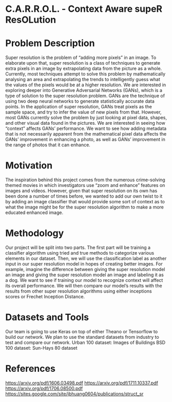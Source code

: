 # C.A.R.R.O.L. - Context Aware supeR ResOLution

# Problem Description 
Super resolution is the problem of “adding more pixels” in an image. To elaborate upon that, super resolution is a class of techniques to generate extra pixels in an image by extrapolating data from the picture as a whole. Currently, most techniques attempt to solve this problem by mathematically analysing an area and extrapolating the trends to intelligently guess what the values of the pixels would be at a higher resolution. We are interested in exploring deeper into Generative Adversarial Networks (GANs), which is a type of solution to the super resolution problem.
GANs are the technique of using two deep neural networks to generate statistically accurate data points. In the application of super resolution, GANs treat pixels as the sample space, and try to infer the value of new pixels from that. However, most GANs currently solve the problem by just looking at pixel data, shapes, and other visual data found in the pictures. We are interested in seeing how “context” affects GANs’ performance. We want to see how adding metadata that is not necessarily apparent from the mathematical pixel data affects the GANs’ improvement in enhancing a photo, as well as GANs’ improvement in the range of photos that it can enhance.
# Motivation 
The inspiration behind this project comes from the numerous crime-solving themed movies in which investigators use “zoom and enhance” features on images and videos. However, given that super  resolution on its own has been done a number of times before, we wanted to add our own twist to it by adding an image classifier that would provide some sort of context as to what the image might be for the super resolution algorithm to make a more educated enhanced image.
# Methodology
Our project will be split into two parts. The first part will be training a classifier algorithm using tried and true methods to categorize various elements in our dataset. Then, we will use the classification label as another input in our super resolution model in hopes of creating better images. For example, imagine the difference between giving the super resolution model an image and giving the super resolution model an image and labeling it as a dog. We want to see if training our model to recognize context will affect its overall performance. We will then compare our model’s results with the results from other super resolution algorithms using either inceptions scores or Frechet Inception Distance.
# Datasets and Tools 
Our team is going to use Keras on top of either Theano or Tensorflow to build our network. We plan to use the standard datasets from industry to test and compare our network.
Urban 100 dataset: Images of Buildings
BSD 100 dataset: 
Sun-Hays 80 dataset 
 
# References
https://arxiv.org/pdf/1606.03498.pdf
https://arxiv.org/pdf/1711.10337.pdf
https://arxiv.org/pdf/1706.08500.pdf
https://sites.google.com/site/jbhuang0604/publications/struct_sr

